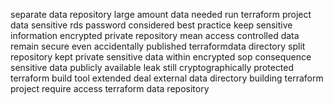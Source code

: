separate data repository large amount data needed run terraform project data sensitive rds password considered best practice keep sensitive information encrypted private repository mean access controlled data remain secure even accidentally published terraformdata directory split repository kept private sensitive data within encrypted sop consequence sensitive data publicly available leak still cryptographically protected terraform build tool extended deal external data directory building terraform project require access terraform data repository
